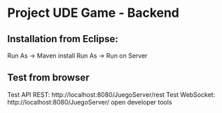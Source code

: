 # Project UDE Game - Backend

## Installation from Eclipse:
Run As -> Maven install
Run As -> Run on Server

## Test from browser
Test API REST: http://localhost:8080/JuegoServer/rest
Test WebSocket: http://localhost:8080/JuegoServer/ open developer tools
